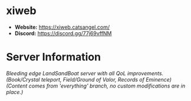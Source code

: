 # xiweb

  - **Website:** https://xiweb.catsangel.com/
  - **Discord:** https://discord.gg/77j69vffNM

# Server Information

_Bleeding edge LandSandBoat server with all QoL improvements. (Book/Crystal teleport, Field/Ground of Valor, Records of Eminence) (Content comes from 'everything' branch, no custom modifications are in place.)_
